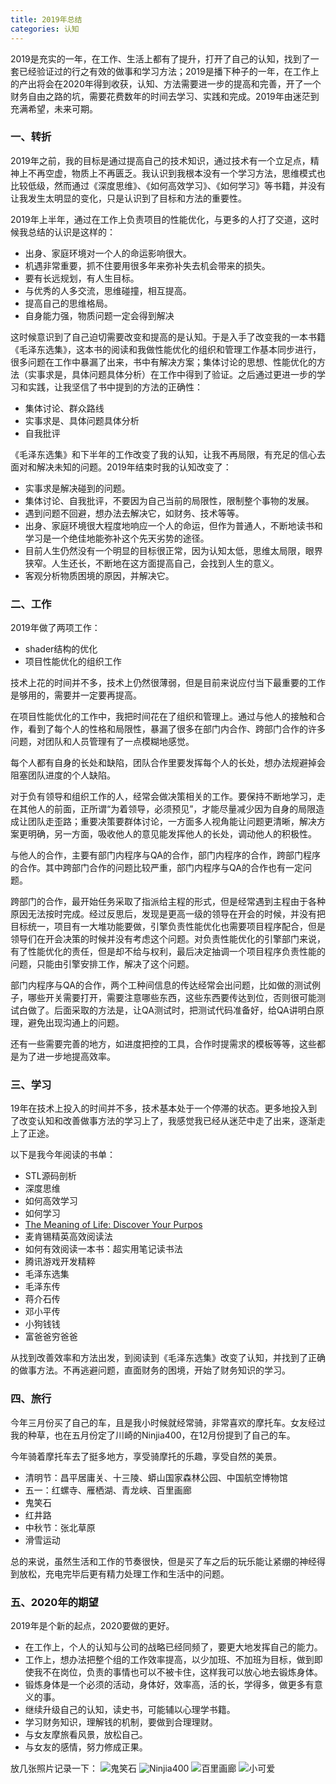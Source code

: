 ```yaml
---
title: 2019年总结
categories: 认知
---
```


2019是充实的一年，在工作、生活上都有了提升，打开了自己的认知，找到了一套已经验证过的行之有效的做事和学习方法；2019是播下种子的一年，在工作上的产出将会在2020年得到收获，认知、方法需要进一步的提高和完善，开了一个财务自由之路的坑，需要花费数年的时间去学习、实践和完成。2019年由迷茫到充满希望，未来可期。

### 一、转折
2019年之前，我的目标是通过提高自己的技术知识，通过技术有一个立足点，精神上不再空虚，物质上不再匮乏。我认识到我根本没有一个学习方法，思维模式也比较低级，然而通过《深度思维》、《如何高效学习》、《如何学习》等书籍，并没有让我发生太明显的变化，只是认识到了目标和方法的重要性。

2019年上半年，通过在工作上负责项目的性能优化，与更多的人打了交道，这时候我总结的认识是这样的：
* 出身、家庭环境对一个人的命运影响很大。
* 机遇非常重要，抓不住要用很多年来弥补失去机会带来的损失。
* 要有长远规划，有人生目标。
* 与优秀的人多交流，思维碰撞，相互提高。
* 提高自己的思维格局。
* 自身能力强，物质问题一定会得到解决

这时候意识到了自己迫切需要改变和提高的是认知。于是入手了改变我的一本书籍《毛泽东选集》，这本书的阅读和我做性能优化的组织和管理工作基本同步进行，很多问题在工作中暴漏了出来，书中有解决方案；集体讨论的思想、性能优化的方法（实事求是，具体问题具体分析）在工作中得到了验证。之后通过更进一步的学习和实践，让我坚信了书中提到的方法的正确性：
- 集体讨论、群众路线
- 实事求是、具体问题具体分析
- 自我批评

<!-- more -->

《毛泽东选集》和下半年的工作改变了我的认知，让我不再局限，有充足的信心去面对和解决未知的问题。2019年结束时我的认知改变了：
- 实事求是解决碰到的问题。
- 集体讨论、自我批评，不要因为自己当前的局限性，限制整个事物的发展。
- 遇到问题不回避，想办法去解决它，如财务、技术等等。
- 出身、家庭环境很大程度地响应一个人的命运，但作为普通人，不断地读书和学习是一个绝佳地能弥补这个先天劣势的途径。
- 目前人生仍然没有一个明显的目标很正常，因为认知太低，思维太局限，眼界狭窄。人生还长，不断地在这方面提高自己，会找到人生的意义。
- 客观分析物质困境的原因，并解决它。

### 二、工作
2019年做了两项工作：
- shader结构的优化
- 项目性能优化的组织工作

技术上花的时间并不多，技术上仍然很薄弱，但是目前来说应付当下最重要的工作是够用的，需要并一定要再提高。

在项目性能优化的工作中，我把时间花在了组织和管理上。通过与他人的接触和合作，看到了每个人的性格和局限性，暴漏了很多在部门内合作、跨部门合作的许多问题，对团队和人员管理有了一点模糊地感觉。

每个人都有自身的长处和缺陷，团队合作里要发挥每个人的长处，想办法规避掉会阻塞团队进度的个人缺陷。

对于负有领导和组织工作的人，经常会做决策相关的工作。要保持不断地学习，走在其他人的前面，正所谓“为着领导，必须预见”，才能尽量减少因为自身的局限造成让团队走歪路；重要决策要群体讨论，一方面多人视角能让问题更清晰，解决方案更明确，另一方面，吸收他人的意见能发挥他人的长处，调动他人的积极性。

与他人的合作，主要有部门内程序与QA的合作，部门内程序的合作，跨部门程序的合作。其中跨部门合作的问题比较严重，部门内程序与QA的合作也有一定问题。

跨部门的合作，最开始任务采取了指派给主程的形式，但是经常遇到主程由于各种原因无法按时完成。经过反思后，发现是更高一级的领导在开会的时候，并没有把目标统一，项目有一大堆功能要做，引擎负责性能优化也需要项目程序配合，但是领导们在开会决策的时候并没有考虑这个问题。对负责性能优化的引擎部门来说，有了性能优化的责任，但是却不给与权利，最后决定抽调一个项目程序负责性能的问题，只能由引擎安排工作，解决了这个问题。

部门内程序与QA的合作，两个工种间信息的传达经常会出问题，比如做的测试例子，哪些开关需要打开，需要注意哪些东西，这些东西要传达到位，否则很可能测试白做了。后面采取的方法是，让QA测试时，把测试代码准备好，给QA讲明白原理，避免出现沟通上的问题。

还有一些需要完善的地方，如进度把控的工具，合作时提需求的模板等等，这些都是为了进一步地提高效率。

### 三、学习
19年在技术上投入的时间并不多，技术基本处于一个停滞的状态。更多地投入到了改变认知和改善做事方法的学习上了，我感觉我已经从迷茫中走了出来，逐渐走上了正途。

以下是我今年阅读的书单：
- STL源码剖析
- 深度思维
- 如何高效学习
- 如何学习
- [The Meaning of Life: Discover Your Purpos](https://www.stevepavlina.com/blog/2005/06/the-meaning-of-life-discover-your-purpose/)
- 麦肯锡精英高效阅读法
- 如何有效阅读一本书：超实用笔记读书法
- 腾讯游戏开发精粹
- 毛泽东选集
- 毛泽东传
- 蒋介石传
- 邓小平传
- 小狗钱钱
- 富爸爸穷爸爸

从找到改善效率和方法出发，到阅读到《毛泽东选集》改变了认知，并找到了正确的做事方法。不再逃避问题，直面财务的困境，开始了财务知识的学习。

### 四、旅行
今年三月份买了自己的车，且是我小时候就经常骑，非常喜欢的摩托车。女友经过我的种草，也在五月份定了川崎的Ninjia400，在12月份提到了自己的车。

今年骑着摩托车去了挺多地方，享受骑摩托的乐趣，享受自然的美景。
- 清明节：昌平居庸关、十三陵、蟒山国家森林公园、中国航空博物馆
- 五一：红螺寺、雁栖湖、青龙峡、百里画廊
- 鬼笑石
- 红井路
- 中秋节：张北草原
- 滑雪运动

总的来说，虽然生活和工作的节奏很快，但是买了车之后的玩乐能让紧绷的神经得到放松，充电完毕后更有精力处理工作和生活中的问题。

### 五、2020年的期望
2019年是个新的起点，2020要做的更好。
- 在工作上，个人的认知与公司的战略已经同频了，要更大地发挥自己的能力。
- 工作上，想办法把整个组的工作效率提高，以少加班、不加班为目标，做到即使我不在岗位，负责的事情也可以不被卡住，这样我可以放心地去锻炼身体。
- 锻炼身体是一个必须的活动，身体好，效率高，活的长，学得多，做更多有意义的事。
- 继续升级自己的认知，读史书，可能辅以心理学书籍。
- 学习财务知识，理解钱的机制，要做到合理理财。
- 与女友摩旅看风景，放松自己。
- 与女友的感情，努力修成正果。

放几张照片记录一下：
![鬼笑石](https://i.loli.net/2020/01/21/K1hTD2Rk3silvep.jpg)
![Ninjia400](https://i.loli.net/2020/01/21/kvpnRHzWXtuDVfB.jpg)
![百里画廊](https://i.loli.net/2020/01/21/Pd5FtjWZUL2oMVB.jpg)
![小可爱](https://i.loli.net/2020/01/21/SRJL9gD7Mj8VlcN.jpg)
